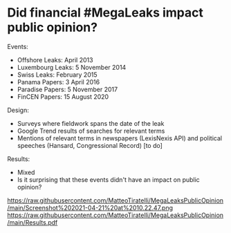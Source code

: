 # Did financial #MegaLeaks impact public opinion?

Events:
- Offshore Leaks: April 2013
- Luxembourg Leaks: 5 November 2014
- Swiss Leaks: February 2015
- Panama Papers: 3 April 2016
- Paradise Papers: 5 November 2017
- FinCEN Papers: 15 August 2020 

Design:
- Surveys where fieldwork spans the date of the leak
- Google Trend results of searches for relevant terms
- Mentions of relevant terms in newspapers (LexisNexis API) and political speeches (Hansard, Congressional Record) [to do]

Results:
- Mixed
- Is it surprising that these events didn't have an impact on public opinion?

https://raw.githubusercontent.com/MatteoTiratelli/MegaLeaksPublicOpinion/main/Screenshot%202021-04-21%20at%2010.22.47.png
https://raw.githubusercontent.com/MatteoTiratelli/MegaLeaksPublicOpinion/main/Results.pdf
